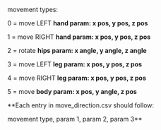 movement types:



0 = move LEFT **hand				param: x pos, y pos, z pos**

1 = move RIGHT **hand				param: x pos, y pos, z pos**

2 = rotate **hips					param: x angle, y angle, z angle**

3 = move LEFT **leg				param: x pos, y pos, z pos**

4 = move RIGHT **leg				param: x pos, y pos, z pos**

5 = move **body					param: x pos, y angle, z pos**



\*\*Each entry in move\_direction.csv should follow:

movement type, param 1, param 2, param 3\*\*

